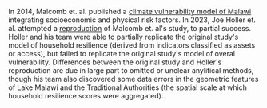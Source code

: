 In 2014, Malcomb et. al. published a [climate vulnerability model of Malawi](https://github.com/opengisci/literature/blob/main/Vulnerability%20modeling%20for%20sub-Saharan%20Africa%20An%20operationalized%20approach%20in%20Malawi.pdf) integrating socioeconomic and physical risk factors. 
In 2023, Joe Holler et. al. attempted a [reproduction](https://gsokolow.github.io/RPr-Malcomb-2014/) of Malcomb et. al's study, to partial success.
Holler and his team were able to partially replicate the original study's model of household resilience (derived from indicators classified as assets or access),
but failed to replicate the original study's model of overal vulnerability. 
Differences between the original study and Holler's reproduction are due in large part to omitted or unclear anylitical methods, though his team also discovered some data errors in the geometric features of Lake Malawi and the Traditional Authorities (the spatial scale at which household resilience scores were aggregated).
